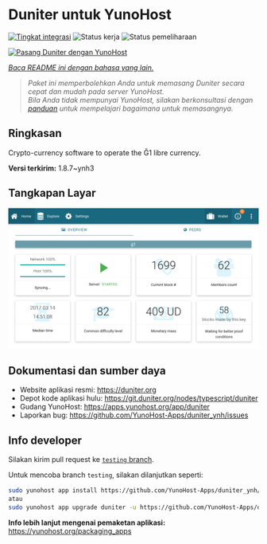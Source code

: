 <!--
N.B.: README ini dibuat secara otomatis oleh <https://github.com/YunoHost/apps/tree/master/tools/readme_generator>
Ini TIDAK boleh diedit dengan tangan.
-->

# Duniter untuk YunoHost

[![Tingkat integrasi](https://dash.yunohost.org/integration/duniter.svg)](https://ci-apps.yunohost.org/ci/apps/duniter/) ![Status kerja](https://ci-apps.yunohost.org/ci/badges/duniter.status.svg) ![Status pemeliharaan](https://ci-apps.yunohost.org/ci/badges/duniter.maintain.svg)

[![Pasang Duniter dengan YunoHost](https://install-app.yunohost.org/install-with-yunohost.svg)](https://install-app.yunohost.org/?app=duniter)

*[Baca README ini dengan bahasa yang lain.](./ALL_README.md)*

> *Paket ini memperbolehkan Anda untuk memasang Duniter secara cepat dan mudah pada server YunoHost.*  
> *Bila Anda tidak mempunyai YunoHost, silakan berkonsultasi dengan [panduan](https://yunohost.org/install) untuk mempelajari bagaimana untuk memasangnya.*

## Ringkasan

Crypto-currency software to operate the Ğ1 libre currency.


**Versi terkirim:** 1.8.7~ynh3

## Tangkapan Layar

![Tangkapan Layar pada Duniter](./doc/screenshots/duniter_admin_g1.png)

## Dokumentasi dan sumber daya

- Website aplikasi resmi: <https://duniter.org>
- Depot kode aplikasi hulu: <https://git.duniter.org/nodes/typescript/duniter>
- Gudang YunoHost: <https://apps.yunohost.org/app/duniter>
- Laporkan bug: <https://github.com/YunoHost-Apps/duniter_ynh/issues>

## Info developer

Silakan kirim pull request ke [`testing` branch](https://github.com/YunoHost-Apps/duniter_ynh/tree/testing).

Untuk mencoba branch `testing`, silakan dilanjutkan seperti:

```bash
sudo yunohost app install https://github.com/YunoHost-Apps/duniter_ynh/tree/testing --debug
atau
sudo yunohost app upgrade duniter -u https://github.com/YunoHost-Apps/duniter_ynh/tree/testing --debug
```

**Info lebih lanjut mengenai pemaketan aplikasi:** <https://yunohost.org/packaging_apps>
